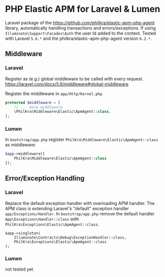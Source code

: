 # PHP Elastic APM for Laravel & Lumen
Laravel package of the https://github.com/philkra/elastic-apm-php-agent library, automatically handling transactions and errors/exceptions. If using `Illuminate\Support\Facades\Auth` the user Id added to the context.
Tested with Laravel `5.6.*` and the philkra/elastic-apm-php-agent version `6.2.*`.

## Middleware
### Laravel
Register as (e.g.) global middleware to be called with every request. https://laravel.com/docs/5.6/middleware#global-middleware

Register the middleware in `app/Http/Kernel.php`
```php
protected $middleware = [
    // ... more middleware
    \PhilKra\Middleware\Elastic\ApmAgent::class,
];
```

### Lumen
In `bootstrap/app.php` register `PhilKra\Middleware\Elastic\ApmAgent::class` as middleware:
```php
$app->middleware([
    PhilKra\Middleware\Elastic\ApmAgent::class
]);
```

## Error/Exception Handling

### Laravel

Replace the default exception handler with overloading APM handler. The APM class is
extending Laravel's "default" exception handler `app/Exceptions/Handler`.
In `bootstrap/app.php` remove the default handler `App\Exceptions\Handler::class` with `PhilKra\Exceptions\Elastic\ApmAgent::class`.

```
$app->singleton(
    Illuminate\Contracts\Debug\ExceptionHandler::class,
    PhilKra\Exceptions\Elastic\ApmAgent::class
);
```

### Lumen
not tested yet.

